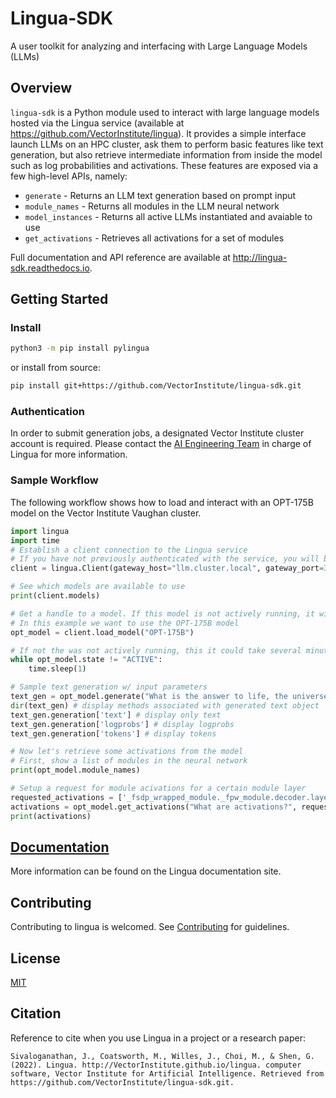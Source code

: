 # Lingua-SDK
A user toolkit for analyzing and interfacing with Large Language Models (LLMs)

<!--
[![PyPI]()]()
[![code checks]()]()
[![integration tests]()]()
[![docs]()]()
[![codecov]()
[![license]()]()
-->

## Overview

``lingua-sdk`` is a Python module used to interact with large language models
hosted via the Lingua service (available at https://github.com/VectorInstitute/lingua).
It provides a simple interface launch LLMs on an HPC cluster, ask them to
perform basic features like text generation, but also retrieve intermediate
information from inside the model such as log probabilities and activations.
These features are exposed via a few high-level APIs, namely:

* `generate` - Returns an LLM text generation based on prompt input
* `module_names` - Returns all modules in the LLM neural network
* `model_instances` - Returns all active LLMs instantiated and avaiable to use
* `get_activations` - Retrieves all activations for a set of modules

Full documentation and API reference are available at
http://lingua-sdk.readthedocs.io.

## Getting Started

### Install

```bash
python3 -m pip install pylingua
```
or install from source:

```bash
pip install git+https://github.com/VectorInstitute/lingua-sdk.git
```

### Authentication

In order to submit generation jobs, a designated Vector Institute cluster account is required. Please contact the
[AI Engineering Team](mailto:ai_engineering@vectorinstitute.ai?subject=[Github]%20Lingua)
in charge of Lingua for more information.

### Sample Workflow

The following workflow shows how to load and interact with an OPT-175B model
on the Vector Institute Vaughan cluster.

```python
import lingua
import time
# Establish a client connection to the Lingua service
# If you have not previously authenticated with the service, you will be prompted to now
client = lingua.Client(gateway_host="llm.cluster.local", gateway_port=3001)

# See which models are available to use
print(client.models)

# Get a handle to a model. If this model is not actively running, it will get launched in the background.
# In this example we want to use the OPT-175B model
opt_model = client.load_model("OPT-175B")

# If not the was not actively running, this it could take several minutes to load. Wait for it come online.
while opt_model.state != "ACTIVE":
    time.sleep(1)

# Sample text generation w/ input parameters
text_gen = opt_model.generate("What is the answer to life, the universe, and everything?", {'max_tokens': 5, 'top_k': 4, 'top_p': 3, 'rep_penalty': 1, 'temperature': 0.5})
dir(text_gen) # display methods associated with generated text object
text_gen.generation['text'] # display only text
text_gen.generation['logprobs'] # display logprobs
text_gen.generation['tokens'] # display tokens

# Now let's retrieve some activations from the model
# First, show a list of modules in the neural network
print(opt_model.module_names)

# Setup a request for module acivations for a certain module layer
requested_activations = ['_fsdp_wrapped_module._fpw_module.decoder.layers.0._fsdp_wrapped_module._fpw_module']
activations = opt_model.get_activations("What are activations?", requested_activations)
print(activations)
```

## [Documentation](https://lingua-sdk.readthedocs.io/)
More information can be found on the Lingua documentation site.

## Contributing
Contributing to lingua is welcomed. See [Contributing](https://github.com/VectorInstitute/lingua-sdk/blob/main/doc/CONTRIBUTING.md) for
guidelines.

## License
[MIT](LICENSE)

## Citation
Reference to cite when you use Lingua in a project or a research paper:
```
Sivaloganathan, J., Coatsworth, M., Willes, J., Choi, M., & Shen, G. (2022). Lingua. http://VectorInstitute.github.io/lingua. computer software, Vector Institute for Artificial Intelligence. Retrieved from https://github.com/VectorInstitute/lingua-sdk.git.
```

